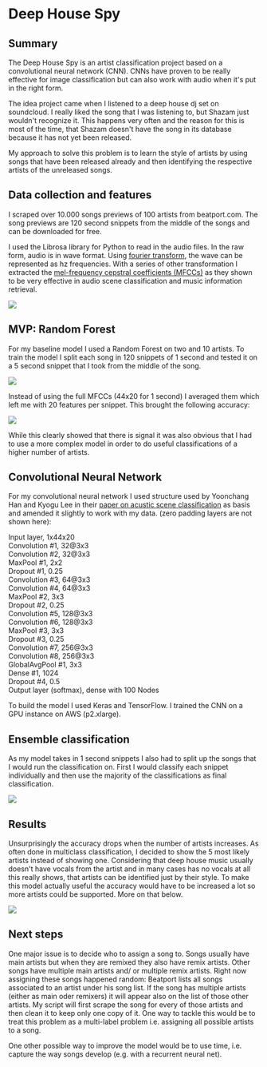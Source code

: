 # Deep House Spy

## Summary
The Deep House Spy is an artist classification project based on a convolutional neural network (CNN). CNNs have proven to be really effective for image classification but can also work with audio when it's put in the right form.

The idea project came when I listened to a deep house dj set on soundcloud. I really liked the song that I was listening to, but Shazam just wouldn't recognize it. This happens very often and the reason for this is most of the time, that Shazam doesn't have the song in its database because it has not yet been released.

My approach to solve this problem is to learn the style of artists by using songs that have been released already and then identifying the respective artists of the unreleased songs.

## Data collection and features
I scraped over 10.000 songs previews of 100 artists from beatport.com. The song previews are 120 second snippets from the middle of the songs and can be downloaded for free.

I used the Librosa library for Python to read in the audio files. In the raw form, audio is in wave format. Using [fourier transform](https://en.wikipedia.org/wiki/Fourier_transform), the wave can be represented as hz frequencies. With a series of other transformation I extracted the [mel-frequency cepstral coefficients (MFCCs)](https://en.wikipedia.org/wiki/Mel-frequency_cepstrum) as they shown to be very effective in audio scene classification and music information retrieval.

![](https://s3.eu-central-1.amazonaws.com/deephousespy/img/features.png)

## MVP: Random Forest
For my baseline model I used a Random Forest on two and 10 artists. To train the model I split each song in 120 snippets of 1 second and tested it on a 5 second snippet that I took from the middle of the song.

![](https://s3.eu-central-1.amazonaws.com/deephousespy/img/train_test.png)

Instead of using the full MFCCs (44x20 for 1 second) I averaged them which left me with 20 features per snippet. This brought the following accuracy:

![](https://s3.eu-central-1.amazonaws.com/deephousespy/img/mvp_accuracy.png)

While this clearly showed that there is signal it was also obvious that I had to use a more complex model in order to do useful classifications of a higher number of artists.

## Convolutional Neural Network
For my convolutional neural network I used structure used by Yoonchang Han and Kyogu Lee in their [paper on acustic scene classification](https://arxiv.org/pdf/1607.02383.pdf) as basis and amended it slightly to work with my data. (zero padding layers are not shown here):

Input layer, 1x44x20  
Convolution #1, 32@3x3  
Convolution #2, 32@3x3  
MaxPool #1, 2x2  
Dropout #1, 0.25  
Convolution #3, 64@3x3  
Convolution #4, 64@3x3  
MaxPool #2, 3x3  
Dropout #2, 0.25  
Convolution #5, 128@3x3  
Convolution #6, 128@3x3  
MaxPool #3, 3x3  
Dropout #3, 0.25  
Convolution #7, 256@3x3  
Convolution #8, 256@3x3  
GlobalAvgPool #1, 3x3  
Dense #1, 1024  
Dropout #4, 0.5  
Output layer (softmax), dense with 100 Nodes

To build the model I used Keras and TensorFlow. I trained the CNN on a GPU instance on AWS (p2.xlarge).

## Ensemble classification
As my model takes in 1 second snippets I also had to split up the songs that I would run the classification on. First I would classify each snippet individually and then use the majority of the classifications as final classification.

![](https://s3.eu-central-1.amazonaws.com/deephousespy/img/ensemble_prediction.png)

## Results
Unsurprisingly the accuracy drops when the number of artists increases. As often done in multiclass classification, I decided to show the 5 most likely artists instead of showing one. Considering that deep house music usually doesn't have vocals from the artist and in many cases has no vocals at all this really shows, that artists can be identified just by their style. To make this model actually useful the accuracy would have to be increased a lot so more artists could be supported. More on that below.

![](https://s3.eu-central-1.amazonaws.com/deephousespy/img/cnn_accuracy.png)

## Next steps
One major issue is to decide who to assign a song to. Songs usually have main artists but when they are remixed they also have remix artists. Other songs have multiple main artists and/ or multiple remix artists. Right now assigning these songs happened random: Beatport lists all songs associated to an artist under his song list. If the song has multiple artists (either as main oder remixers) it will appear also on the list of those other artists. My script will first scrape the song for every of those artists and then clean it to keep only one copy of it. One way to tackle this would be to treat this problem as a multi-label problem i.e. assigning all possible artists to a song.

One other possible way to improve the model would be to use time, i.e. capture the way songs develop (e.g. with a recurrent neural net).
